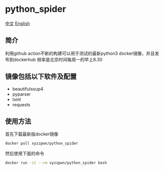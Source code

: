 # python_spider
[中文](./README_zh_CN.md)  [English](./README.md)
## 简介
利用github action不断的构建可以用于测试的最新python3 docker镜像，并且发布到dockerhub
频率是北京时间每周一的早上8.30

## 镜像包括以下软件及配置
- beautifulsoup4 
- pyparser
- lxml
- requests

## 使用方法
首先下载最新版docker镜像
```bash
docker pull xyzzpwn/python_spider
```

然后使用下面的命令
```bash
docker run -it --rm xyzzpwn/python_spider bash
```
